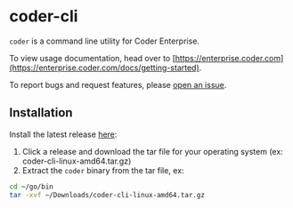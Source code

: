 # coder-cli

`coder` is a command line utility for Coder Enterprise.

To view usage documentation, head over to [https://enterprise.coder.com](https://enterprise.coder.com/docs/getting-started).

To report bugs and request features, please [open an issue](https://github.com/cdr/coder-cli/issues/new).

## Installation

Install the latest release [here](https://github.com/cdr/coder-cli/releases):

1. Click a release and download the tar file for your operating system (ex: coder-cli-linux-amd64.tar.gz)
2. Extract the `coder` binary from the tar file, ex:

```bash
cd ~/go/bin
tar -xvf ~/Downloads/coder-cli-linux-amd64.tar.gz
```
